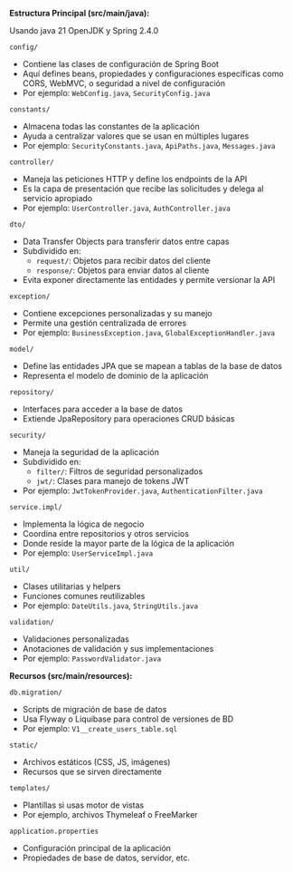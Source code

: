 **Estructura Principal (src/main/java):**

Usando java 21 OpenJDK y Spring 2.4.0

`config/`
- Contiene las clases de configuración de Spring Boot
- Aquí defines beans, propiedades y configuraciones específicas como CORS, WebMVC, o seguridad a nivel de configuración
- Por ejemplo: `WebConfig.java`, `SecurityConfig.java`

`constants/`
- Almacena todas las constantes de la aplicación
- Ayuda a centralizar valores que se usan en múltiples lugares
- Por ejemplo: `SecurityConstants.java`, `ApiPaths.java`, `Messages.java`

`controller/`
- Maneja las peticiones HTTP y define los endpoints de la API
- Es la capa de presentación que recibe las solicitudes y delega al servicio apropiado
- Por ejemplo: `UserController.java`, `AuthController.java`

`dto/`
- Data Transfer Objects para transferir datos entre capas
- Subdividido en:
  - `request/`: Objetos para recibir datos del cliente
  - `response/`: Objetos para enviar datos al cliente
- Evita exponer directamente las entidades y permite versionar la API

`exception/`
- Contiene excepciones personalizadas y su manejo
- Permite una gestión centralizada de errores
- Por ejemplo: `BusinessException.java`, `GlobalExceptionHandler.java`

`model/`
- Define las entidades JPA que se mapean a tablas de la base de datos
- Representa el modelo de dominio de la aplicación

`repository/`
- Interfaces para acceder a la base de datos
- Extiende JpaRepository para operaciones CRUD básicas

`security/`
- Maneja la seguridad de la aplicación
- Subdividido en:
  - `filter/`: Filtros de seguridad personalizados
  - `jwt/`: Clases para manejo de tokens JWT
- Por ejemplo: `JwtTokenProvider.java`, `AuthenticationFilter.java`

`service.impl/`
- Implementa la lógica de negocio
- Coordina entre repositorios y otros servicios
- Donde reside la mayor parte de la lógica de la aplicación
- Por ejemplo: `UserServiceImpl.java`

`util/`
- Clases utilitarias y helpers
- Funciones comunes reutilizables
- Por ejemplo: `DateUtils.java`, `StringUtils.java`

`validation/`
- Validaciones personalizadas
- Anotaciones de validación y sus implementaciones
- Por ejemplo: `PasswordValidator.java`

**Recursos (src/main/resources):**

`db.migration/`
- Scripts de migración de base de datos
- Usa Flyway o Liquibase para control de versiones de BD
- Por ejemplo: `V1__create_users_table.sql`

`static/`
- Archivos estáticos (CSS, JS, imágenes)
- Recursos que se sirven directamente

`templates/`
- Plantillas si usas motor de vistas
- Por ejemplo, archivos Thymeleaf o FreeMarker

`application.properties`
- Configuración principal de la aplicación
- Propiedades de base de datos, servidor, etc.
